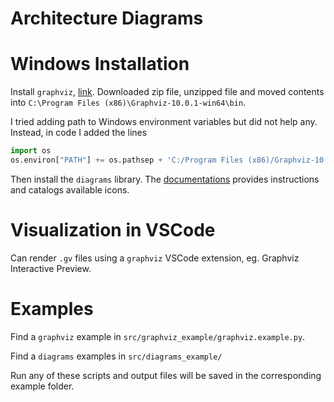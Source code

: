 Architecture Diagrams
=====================

# Windows Installation
Install `graphviz`, [link](https://graphviz.org/download/). Downloaded zip file, unzipped file and moved contents into `C:\Program Files (x86)\Graphviz-10.0.1-win64\bin`.

I tried adding path to Windows environment variables but did not help any. Instead, in code I added the lines

```python
import os
os.environ["PATH"] += os.pathsep + 'C:/Program Files (x86)/Graphviz-10.0.1-win64/bin'
```

Then install the `diagrams` library. The [documentations](https://diagrams.mingrammer.com/docs/getting-started/installation) provides instructions and catalogs available icons.

# Visualization in VSCode
Can render `.gv` files using a `graphviz` VSCode extension, eg. Graphviz Interactive Preview.

# Examples

Find a `graphviz` example in `src/graphviz_example/graphviz.example.py`.

Find a `diagrams` examples in `src/diagrams_example/`

Run any of these scripts and output files will be saved in the corresponding example folder.
